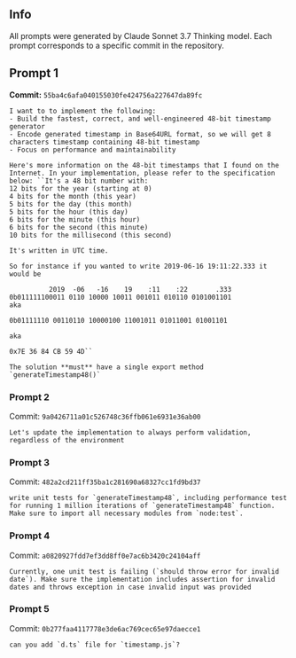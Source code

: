 ## Info
All prompts were generated by Claude Sonnet 3.7 Thinking model. Each prompt corresponds to a specific commit in the repository.

## Prompt 1
**Commit:** `55ba4c6afa040155030fe424756a227647da89fc`

```text
I want to to implement the following:
- Build the fastest, correct, and well-engineered 48-bit timestamp generator
- Encode generated timestamp in Base64URL format, so we will get 8 characters timestamp containing 48-bit timestamp
- Focus on performance and maintainability

Here's more information on the 48-bit timestamps that I found on the Internet. In your implementation, please refer to the specification below: ``It's a 48 bit number with:
12 bits for the year (starting at 0)
4 bits for the month (this year)
5 bits for the day (this month)
5 bits for the hour (this day)
6 bits for the minute (this hour)
6 bits for the second (this minute)
10 bits for the millisecond (this second)

It's written in UTC time.

So for instance if you wanted to write 2019-06-16 19:11:22.333 it would be

          2019  -06   -16    19    :11    :22       .333
0b011111100011 0110 10000 10011 001011 010110 0101001101
aka

0b01111110 00110110 10000100 11001011 01011001 01001101

aka

0x7E 36 84 CB 59 4D``

The solution **must** have a single export method `generateTimestamp48()`
```

### Prompt 2
Commit: `9a0426711a01c526748c36ffb061e6931e36ab00`
```text
Let's update the implementation to always perform validation, regardless of the environment
```

### Prompt 3
Commit: `482a2cd211ff35ba1c281690a68327cc1fd9bd37`
```text
write unit tests for `generateTimestamp48`, including performance test for running 1 million iterations of `generateTimestamp48` function. Make sure to import all necessary modules from `node:test`.
```

### Prompt 4
Commit: `a0820927fdd7ef3dd8ff0e7ac6b3420c24104aff`
```text
Currently, one unit test is failing (`should throw error for invalid date`). Make sure the implementation includes assertion for invalid dates and throws exception in case invalid input was provided
```

### Prompt 5
Commit: `0b277faa4117778e3de6ac769cec65e97daecce1`
```text
can you add `d.ts` file for `timestamp.js`?
```
